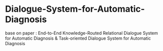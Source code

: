 # Dialogue-System-for-Automatic-Diagnosis
base on paper :  End-to-End Knowledge-Routed Relational Dialogue System for Automatic Diagnosis &amp; Task-oriented Dialogue System for Automatic Diagnosis 
